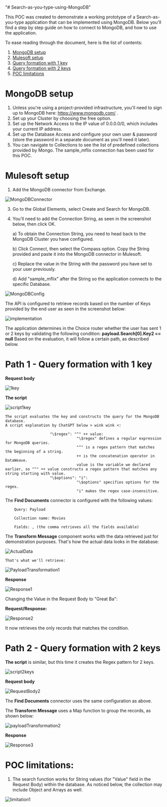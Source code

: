 "# Search-as-you-type-using-MongoDB" 

This POC was created to demonstrate a working prototype of a Search-as-you-type application that can be implemented using MongoDB. 
Below you'll find a step by step guide on how to connect to MongoDB, and how to use the application. 

To ease reading through the document, here is the list of contents: 
1. [MongoDB setup](doc:linking-to-pages##MongoDB-setup)
2. [Mulesoft setup](doc:linking-to-pages##Mulesoft-setup)
3. [Query formation with 1 key](doc:linking-to-pages#Path-1-Query-formation-with-1-key)
4. [Query formation with 2 keys](doc:linking-to-pages#Path-2-Query-formation-with-2-keys)
5. [POC limitations](doc:linking-to-pages#POC-limitations)

# MongoDB setup

1. Unless you're using a project-provided infrastructure, you'll need to sign up to MongoDB here: https://www.mongodb.com/ .
2. Set up your Cluster by choosing the free option.
3. Set up the Network Access to the IP value of 0.0.0.0/0, which includes your current IP address.
4. Set up the Database Access and configure your own user & password (store the password in a separate document as you'll need it later).
5. You can navigate to Collections to see the list of predefined collections provided by Mongo. The sample_mflix connection has been used for this POC.

# Mulesoft setup

1. Add the MongoDB connector from Exchange.
   
![MongoDBConnector](https://github.com/Mikkeyson/Search-as-you-type-using-MongoDB/assets/169890397/c138aff2-955d-4caf-a3f2-bc11196707bc)

3. Go to the Global Elements, select Create and Search for MongoDB.
4. You'll need to add the Connection String, as seen in the screenshot below, then click OK.

   a) To obtain the Connection String, you need to head back to the MongoDB Cluster you have configured.
   
   b) Click Connect, then select the Compass option. Copy the String provided and paste it into the MongoDB connector in Mulesoft.
   
   c) Replace the <password> value in the String with the password you have set to your user previously.
   
   d) Add "sample_mflix" after the String so the application connects to the specific Database.
   
![MongoDBConfig](https://github.com/Mikkeyson/Search-as-you-type-using-MongoDB/assets/169890397/14b84fbc-a92a-42e5-b8f5-405f661b13ec)


The API is configured to retrieve records based on the number of Keys provided by the end user as seen in the screenshot below: 

 ![implementation](https://github.com/Mikkeyson/Search-as-you-type-using-MongoDB/assets/169890397/2e17b715-a566-4d56-b637-acb913511d1f)

The application determines in the Choice router whether the user has sent 1 or 2 keys by validating the following condition: **payload.Search[0].Key2 == null**
Based on the evaluation, it will follow a certain path, as described below. 

# Path 1 - Query formation with 1 key

**Request body** 

![1key](https://github.com/Mikkeyson/Search-as-you-type-using-MongoDB/assets/169890397/8bb56422-9537-453e-86ee-96a038f70d76)

**The script**

![script1key](https://github.com/Mikkeyson/Search-as-you-type-using-MongoDB/assets/169890397/1d0a583c-9434-4ee0-9d63-92ba8bb6cd36)

    The script evaluates the key and constructs the query for the MongoDB database. 
    A script explanation by ChatGPT below > wink wink <: 
    
                        "\$regex": "^" ++ value:
                                    "\$regex" defines a regular expression for MongoDB queries.
                                    "^" is a regex pattern that matches the beginning of a string.
                                    ++ is the concatenation operator in DataWeave.
                                    value is the variable we declared earlier, so "^" ++ value constructs a regex pattern that matches any string starting with value.
                        "\$options": "i": 
                                    "\$options" specifies options for the regex.
                                    "i" makes the regex case-insensitive.

The **Find Documents** connector is configured with the following values:
        
        Query: Payload
        
        Collection name: Movies
        
        Fields: , (the comma retrieves all the fields available)

The **Transform Message** component works with the data retrieved just for demonstration purposes. 
    That's how the actual data looks in the database:

![ActualData](https://github.com/Mikkeyson/Search-as-you-type-using-MongoDB/assets/169890397/dbbd02a1-a3da-4a75-bf4c-7ed048cfc3d7)

    That's what we'll retrieve: 

![PayloadTransformation1](https://github.com/Mikkeyson/Search-as-you-type-using-MongoDB/assets/169890397/a35a3668-e816-437f-b18c-ab62805839a9)

**Response**

![Response1](https://github.com/Mikkeyson/Search-as-you-type-using-MongoDB/assets/169890397/bd07151a-9885-4cb7-97f2-59ec6a23cc57)

Changing the Value in the Request Body to "Great Ba": 

**Request/Response:**

![Response2](https://github.com/Mikkeyson/Search-as-you-type-using-MongoDB/assets/169890397/d107bf15-ef43-4861-954b-7e1adbc625cc)

It now retrieves the only records that matches the condition.

# Path 2 - Query formation with 2 keys

**The script** is similar, but this time it creates the Regex pattern for 2 keys.

![script2keys](https://github.com/Mikkeyson/Search-as-you-type-using-MongoDB/assets/169890397/99c075cd-232a-4263-babc-2b9c5cf587c2)

**Request body**

![RequestBody2](https://github.com/Mikkeyson/Search-as-you-type-using-MongoDB/assets/169890397/4baf166f-e608-4a6a-8285-c28df7e8363f)

The **Find Documents** connector uses the same configuration as above.

The **Transform Message** uses a Map function to group the records, as shown below:

![payloadTransformation2](https://github.com/Mikkeyson/Search-as-you-type-using-MongoDB/assets/169890397/c4032ee1-9517-4ca1-b62d-b37f4d8f520e)

**Response**

![Response3](https://github.com/Mikkeyson/Search-as-you-type-using-MongoDB/assets/169890397/bf4e1ccd-b7d4-4dc2-a47d-ddd2aa6c641e)


# POC limitations: 

1. The search function works for String values (for "Value" field in the Request Body) within the database. As noticed below, the collection may include Object and Arrays as well.

![limitation1](https://github.com/Mikkeyson/Search-as-you-type-using-MongoDB/assets/169890397/b36da5a9-acd7-4467-ab50-5cba127a8ca1)


